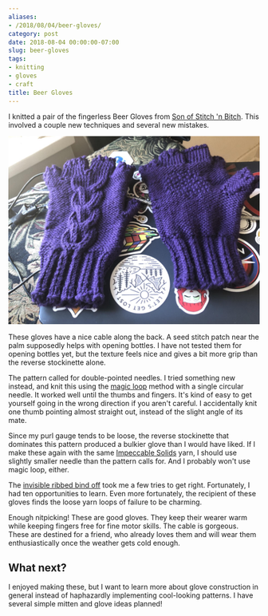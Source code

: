 ```yaml
---
aliases:
- /2018/08/04/beer-gloves/
category: post
date: 2018-08-04 00:00:00-07:00
slug: beer-gloves
tags:
- knitting
- gloves
- craft
title: Beer Gloves
---
```


I knitted a pair of the fingerless Beer Gloves from [Son of Stitch 'n Bitch](https://www.goodreads.com/book/show/170305.Son_of_Stitch_n_Bitch). This involved a couple new techniques and several new mistakes.

<!--more-->

![attachments/img/2018/cover-2018-08-04.jpg](../../../attachments/img/2018/cover-2018-08-04.jpg)

These gloves have a nice cable along the back. A seed stitch patch near the palm supposedly helps with opening bottles. I have not tested them for opening bottles yet, but the texture feels nice and gives a bit more grip than the reverse stockinette alone.

The pattern called for double-pointed needles. I tried something new instead, and knit this using the [magic loop](https://www.craftsy.com/knitting/article/demystifying-the-magic-loop/) method with a single circular needle. It worked well until the thumbs and fingers. It's kind of easy to get yourself going in the wrong direction if you aren't careful. I accidentally knit one thumb pointing almost straight out, instead of the slight angle of its mate.

Since my purl gauge tends to be loose, the reverse stockinette that dominates this pattern produced a bulkier glove than I would have liked. If I make these again with the same [Impeccable Solids](https://www.ravelry.com/yarns/library/loops--threads-impeccable-solids) yarn, I should use slightly smaller needle than the pattern calls for. And I probably won't use magic loop, either.

The [invisible ribbed bind off](https://knitfreedom.com/invisible-ribbed-bind-off/) took me a few tries to get right. Fortunately, I had ten opportunities to learn. Even more fortunately, the recipient of these gloves finds the loose yarn loops of failure to be charming.

Enough nitpicking! These are good gloves. They keep their wearer warm while keeping fingers free for fine motor skills. The cable is gorgeous. These are destined for a friend, who already loves them and will wear them enthusiastically once the weather gets cold enough.

## What next?

I enjoyed making these, but I want to learn more about glove construction in general instead of haphazardly implementing cool-looking patterns. I have several simple mitten and glove ideas planned!
